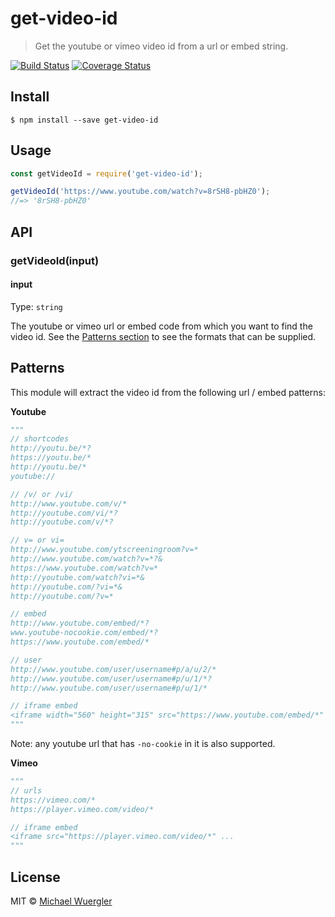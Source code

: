 # get-video-id 

> Get the youtube or vimeo video id from a url or embed string.

[![Build Status](https://travis-ci.org/radiovisual/get-video-id.svg?branch=master)](https://travis-ci.org/radiovisual/get-video-id) [![Coverage Status](https://coveralls.io/repos/github/radiovisual/get-video-id/badge.svg?branch=master)](https://coveralls.io/github/radiovisual/get-video-id?branch=master)

## Install

```
$ npm install --save get-video-id
```


## Usage

```js
const getVideoId = require('get-video-id');

getVideoId('https://www.youtube.com/watch?v=8rSH8-pbHZ0');
//=> '8rSH8-pbHZ0'

```


## API

### getVideoId(input)

#### input

Type: `string`

The youtube or vimeo url or embed code from which you want to find the video id. See the
[Patterns section](https://github.com/radiovisual/get-video-id#patterns) to see the formats that can be supplied.

## Patterns

This module will extract the video id from the following url / embed patterns:

**Youtube**

```python
"""
// shortcodes
http://youtu.be/*?
https://youtu.be/*
http://youtu.be/*
youtube://

// /v/ or /vi/
http://www.youtube.com/v/*
http://youtube.com/vi/*?
http://youtube.com/v/*?

// v= or vi=
http://www.youtube.com/ytscreeningroom?v=*
http://www.youtube.com/watch?v=*?&
https://www.youtube.com/watch?v=*
http://youtube.com/watch?vi=*&
http://youtube.com/?vi=*&
http://youtube.com/?v=*

// embed
http://www.youtube.com/embed/*?
www.youtube-nocookie.com/embed/*?
https://www.youtube.com/embed/*

// user
http://www.youtube.com/user/username#p/a/u/2/*
http://www.youtube.com/user/username#p/u/1/*?
http://www.youtube.com/user/username#p/u/1/*

// iframe embed
<iframe width="560" height="315" src="https://www.youtube.com/embed/*" frameborder="0" allowfullscreen></iframe>
"""
```

Note: any youtube url that has `-no-cookie` in it is also supported.

**Vimeo**

```python
"""
// urls
https://vimeo.com/*
https://player.vimeo.com/video/*

// iframe embed
<iframe src="https://player.vimeo.com/video/*" ...
"""
```

## License

MIT © [Michael Wuergler](http://numetriclabs.com)
